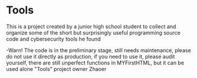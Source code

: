 # Tools
This is a project created by a junior high school student to collect and organize some of the short but surprisingly useful programming source code and cybersecurity tools he found

-Warn! The code is in the preliminary stage, still needs maintenance, please do not use it directly as production, if you need to use it, please audit yourself, there are still unperfect functions in MYFirstHTML, but it can be used alone
"Tools" project owner
Zhaoer
